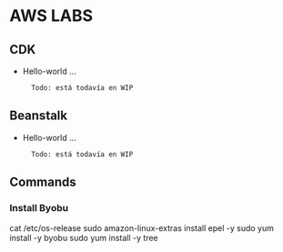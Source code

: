 # AWS LABS

## CDK 
- Hello-world ... 

        Todo: está todavía en WIP

## Beanstalk
- Hello-world ... 

        Todo: está todavía en WIP


## Commands


### Install Byobu 

cat /etc/os-release
sudo amazon-linux-extras install epel -y
sudo yum install -y byobu 
sudo yum install -y tree
